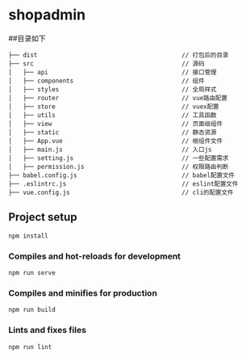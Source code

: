 # shopadmin


##目录如下
```
├── dist                                        // 打包后的目录
├── src                                         // 源码
│   ├── api                                     // 接口管理
│   ├── components                              // 组件
│   ├── styles                                  // 全局样式
│   ├── router                                  // vue路由配置
│   ├── store                                   // vuex配置
│   ├── utils                                   // 工具函数
│   ├── view                                    // 页面级组件
│   ├── static                                  // 静态资源
│   ├── App.vue                                 // 根组件文件
│   ├── main.js                                 // 入口js
│   ├── setting.js                              // 一些配置需求
│   ├── permission.js                           // 权限路由判断
├── babel.config.js                             // babel配置文件
├── .eslintrc.js                                // eslint配置文件
├── vue.config.js                               // cli的配置文件
```
## Project setup
```
npm install
```

### Compiles and hot-reloads for development
```
npm run serve
```

### Compiles and minifies for production
```
npm run build
```

### Lints and fixes files
```
npm run lint
```
